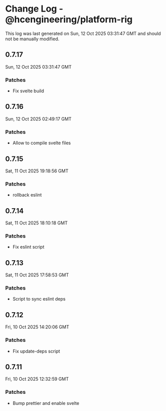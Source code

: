 # Change Log - @hcengineering/platform-rig

This log was last generated on Sun, 12 Oct 2025 03:31:47 GMT and should not be manually modified.

## 0.7.17
Sun, 12 Oct 2025 03:31:47 GMT

### Patches

- Fix svelte build

## 0.7.16
Sun, 12 Oct 2025 02:49:17 GMT

### Patches

- Allow to compile svelte files

## 0.7.15
Sat, 11 Oct 2025 19:18:56 GMT

### Patches

- rollback eslint

## 0.7.14
Sat, 11 Oct 2025 18:10:18 GMT

### Patches

- Fix eslint script

## 0.7.13
Sat, 11 Oct 2025 17:58:53 GMT

### Patches

- Script to sync eslint deps

## 0.7.12
Fri, 10 Oct 2025 14:20:06 GMT

### Patches

- Fix update-deps script

## 0.7.11
Fri, 10 Oct 2025 12:32:59 GMT

### Patches

- Bump prettier and enable svelte

